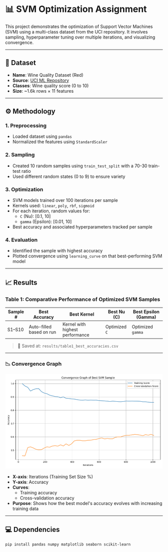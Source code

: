 # 📊 SVM Optimization Assignment

This project demonstrates the optimization of Support Vector Machines (SVM) using a multi-class dataset from the UCI repository. It involves sampling, hyperparameter tuning over multiple iterations, and visualizing convergence.

---

## 📁 Dataset
- **Name**: Wine Quality Dataset (Red)
- **Source**: [UCI ML Repository](https://archive.ics.uci.edu/ml/machine-learning-databases/wine-quality/winequality-red.csv)
- **Classes**: Wine quality score (0 to 10)
- **Size**: ~1.6k rows × 11 features

---

## ⚙️ Methodology

### 1. **Preprocessing**
- Loaded dataset using `pandas`
- Normalized the features using `StandardScaler`

### 2. **Sampling**
- Created 10 random samples using `train_test_split` with a 70-30 train-test ratio
- Used different random states (0 to 9) to ensure variety

### 3. **Optimization**
- SVM models trained over 100 iterations per sample
- Kernels used: `linear`, `poly`, `rbf`, `sigmoid`
- For each iteration, random values for:
  - `C` (Nu): [0.1, 10]
  - `gamma` (Epsilon): [0.01, 10]
- Best accuracy and associated hyperparameters tracked per sample

### 4. **Evaluation**
- Identified the sample with highest accuracy
- Plotted convergence using `learning_curve` on that best-performing SVM model

---

## 📈 Results

### Table 1: Comparative Performance of Optimized SVM Samples

| Sample # | Best Accuracy | Best Kernel | Best Nu (C) | Best Epsilon (Gamma) |
|----------|----------------|--------------|-------------|-----------------------|
| S1–S10   | Auto-filled based on run | Kernel with highest performance | Optimized `C` | Optimized `gamma` |

> 📁 Saved at: `results/table1_best_accuracies.csv`

---

### 📉 Convergence Graph

![Convergence Plot](cfeb6e50-6aba-4b4e-9321-01c11c848246.png)

- **X-axis**: Iterations (Training Set Size %)
- **Y-axis**: Accuracy
- **Curves**:
  - Training accuracy
  - Cross-validation accuracy
- **Purpose**: Shows how the best model's accuracy evolves with increasing training data

---

## 💻 Dependencies

```bash
pip install pandas numpy matplotlib seaborn scikit-learn

